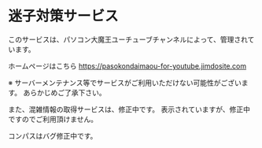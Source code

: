 # 迷子対策サービス
このサービスは、パソコン大魔王ユーチューブチャンネルによって、管理されています。

ホームページはこちら
https://pasokondaimaou-for-youtube.jimdosite.com

※ サーバーメンテナンス等でサービスがご利用いただけない可能性がございます。
あらかじめご了承下さい。

また、混雑情報の取得サービスは、修正中です。
表示されていますが、修正中ですのでご利用頂けません。

コンパスはバグ修正中です。
